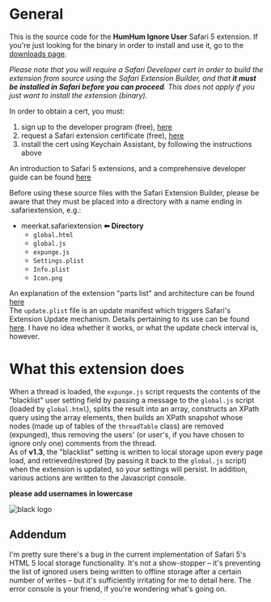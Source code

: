 # General #

This is the source code for the **HumHum Ignore User** Safari 5 extension.  If you're just looking for the binary in order to install and use it, go to the [downloads page](http://github.com/urschrei/HH-Expunge/downloads "Downloads").

*Please note that you will require a Safari Developer cert in order to build the extension from source using the Safari Extension Builder, and that **it must be installed in Safari before you can proceed**. This does not apply if you just want to install the extension (binary).*

In order to obtain a cert, you must:

1. sign up to the developer program (free), [here](http://developer.apple.com/programs/start/safari/create.php "Apple Developer link")
2. request a Safari extension certificate (free), [here](https://developer.apple.com/safari/certificates/index.action "Apple Developer link")
3. install the cert using Keychain Assistant, by following the instructions above

An introduction to Safari 5 extensions, and a comprehensive developer guide can be found [here](http://developer.apple.com/safari/library/documentation/Tools/Conceptual/SafariExtensionGuide/Introduction/Introduction.html#//apple_ref/doc/uid/TP40009977-CH1-SW1 "developer.apple.com link")

Before using these source files with the Safari Extension Builder, please be aware that they must be placed into a directory with a name ending in .safariextension, e.g.:

* meerkat.safariextension  **⬅ Directory** 
	* `global.html`
	* `global.js`
	* `expunge.js`
	* `Settings.plist`
	* `Info.plist`
	* `Icon.png`

An explanation of the extension "parts list" and architecture can be found [here](http://developer.apple.com/safari/library/documentation/Tools/Conceptual/SafariExtensionGuide/ExtensionsOverview/ExtensionsOverview.html#//apple_ref/doc/uid/TP40009977-CH15-SW3 "Apple Developer Link")  
The `update.plist` file is an update manifest which triggers Safari's Extension Update mechanism. Details pertaining to its use can be found [here](http://developer.apple.com/safari/library/documentation/Tools/Conceptual/SafariExtensionGuide/UpdatingExtensions/UpdatingExtensions.html#//apple_ref/doc/uid/TP40009977-CH12-SW1 "Apple Developer Doc"). I have no idea whether it works, or what the update check interval is, however.  

# What this extension does #

When a thread is loaded, the `expunge.js` script requests the contents of the "blacklist" user setting field by passing a message to the `global.js` script (loaded by `global.html`), splits the result into an array, constructs an XPath query using the array elements, then builds an XPath snapshot whose nodes (made up of tables of the `threadTable` class) are removed (expunged), thus removing the users' (or user's, if you have chosen to ignore only one) comments from the thread.  
As of **v1.3**, the "blacklist" setting is written to local storage upon every page load, and retrieved/restored (by passing it back to the `global.js` script) when the extension is updated, so your settings will persist. In addition, various actions are written to the Javascript console.

**please add usernames in lowercase**

![black logo](http://dl.dropbox.com/u/21382/photos/hb.gif "black HH logo")

## Addendum ##

I'm pretty sure there's a bug in the current implementation of Safari 5's HTML 5 local storage functionality. It's not a show-stopper – it's preventing the list of ignored users being written to offline storage after a certain number of writes – but it's sufficiently irritating for me to detail here. The error console is your friend, if you're wondering what's going on.








